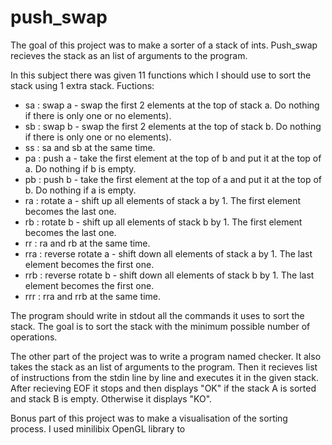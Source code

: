 # push_swap
The goal of this project was to make a sorter of a stack of ints.
Push_swap recieves the stack as an list of arguments to the program.

In this subject there was given 11 functions which I should use to sort the stack using 1 extra stack.
Fuctions:
- sa : swap a - swap the first 2 elements at the top of stack a. Do nothing if there is only one or no elements).
- sb : swap b - swap the first 2 elements at the top of stack b. Do nothing if there is only one or no elements).
- ss : sa and sb at the same time.
- pa : push a - take the first element at the top of b and put it at the top of a. Do nothing if b is empty.
- pb : push b - take the first element at the top of a and put it at the top of b. Do nothing if a is empty.
- ra : rotate a - shift up all elements of stack a by 1. The first element becomes the last one.
- rb : rotate b - shift up all elements of stack b by 1. The first element becomes the last one.
- rr : ra and rb at the same time.
- rra : reverse rotate a - shift down all elements of stack a by 1. The last element becomes the first one.
- rrb : reverse rotate b - shift down all elements of stack b by 1. The last element becomes the first one.
- rrr : rra and rrb at the same time.

The program should write in stdout all the commands it uses to sort the stack.
The goal is to sort the stack with the minimum possible number of operations.

The other part of the project was to write a program named checker.
It also takes the stack as an list of arguments to the program.
Then it recieves list of instructions from the stdin line by line and executes it in the given stack.
After recieving EOF it stops and then displays "OK" if the stack A is sorted and stack B is empty.
Otherwise it displays "KO".

Bonus part of this project was to make a visualisation of the sorting process.
I used minilibix OpenGL library to 
